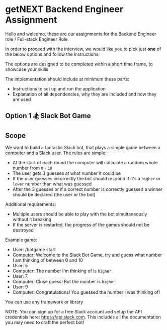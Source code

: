 # getNEXT Backend Engineer Assignment

Hello and welcome, these are our assignments for the Backend Engineer role / Full-stack Engineer Role.

In order to proceed with the interview, we would like you to pick just **one** of the below options and follow the instructions.

The options are designed to be completed within a short time frame, to showcase your skills

The implementation should include at minimum these parts:

- Instructions to set up and run the application
- Explanation of all dependencies, why they are included and how they are used


## Option 1 🏂 Slack Bot Game

## Scope
We want to build a fantastic Slack bot, that plays a simple game between a computer and a Slack user. The rules are simple:

- At the start of each round the computer will calculate a random whole number from `0` - `10`
- The user gets 3 guesses at what number it could be
- If the user guesses incorrectly the bot should respond if it's a `higher` or `lower` number than what was guessed
- After the 3 guesses or if a correct number is correctly guessed a winner should be declared (the user or the bot)

Additional requirements:

- Multiple users should be able to play with the bot simultaneously without it breaking 
- If the server is restarted, the progress of the games should not be destroyed

Example game:

- User: /botgame start
- Computer: Welcome to the Slack Bot Game, try and guess what number I am thinking of between 0 and 10
- User: 5
- Computer: The number I'm thinking of is `higher`
- User: 7
- Computer: Close guess! But the number is `higher`
- User: 9
- Computer: Congratulations! You guessed the number I was thinking of!

You can use any framework or library

NOTE: You can sign up for a free Slack account and setup the API credentials here: https://api.slack.com. This includes all the documentation you may need to craft the perfect bot!